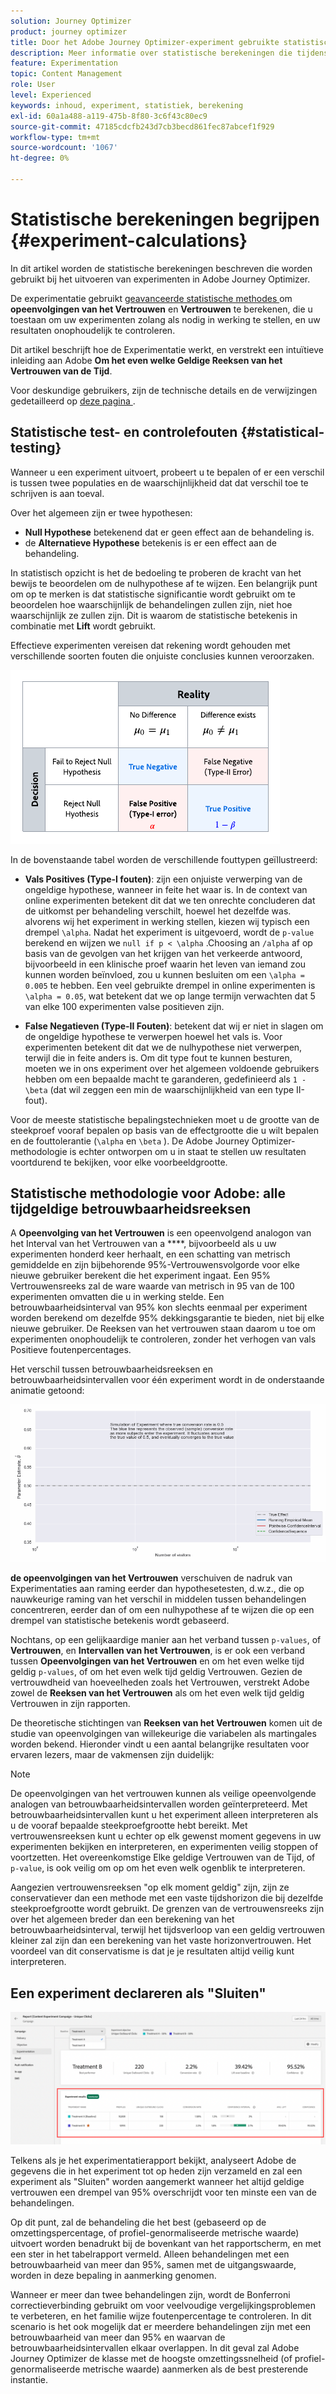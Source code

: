 ```yaml
---
solution: Journey Optimizer
product: journey optimizer
title: Door het Adobe Journey Optimizer-experiment gebruikte statistische berekeningen
description: Meer informatie over statistische berekeningen die tijdens experimenten worden gebruikt
feature: Experimentation
topic: Content Management
role: User
level: Experienced
keywords: inhoud, experiment, statistiek, berekening
exl-id: 60a1a488-a119-475b-8f80-3c6f43c80ec9
source-git-commit: 47185cdcfb243d7cb3becd861fec87abcef1f929
workflow-type: tm+mt
source-wordcount: '1067'
ht-degree: 0%

---
```


# Statistische berekeningen begrijpen {#experiment-calculations}

In dit artikel worden de statistische berekeningen beschreven die worden gebruikt bij het uitvoeren van experimenten in Adobe Journey Optimizer.

De experimentatie gebruikt [ geavanceerde statistische methodes ](../content-management/assets/confidence_sequence_technical_details.pdf) om **opeenvolgingen van het Vertrouwen** en **Vertrouwen** te berekenen, die u toestaan om uw experimenten zolang als nodig in werking te stellen, en uw resultaten onophoudelijk te controleren.

Dit artikel beschrijft hoe de Experimentatie werkt, en verstrekt een intuïtieve inleiding aan Adobe **Om het even welke Geldige Reeksen van het Vertrouwen van de Tijd**.

Voor deskundige gebruikers, zijn de technische details en de verwijzingen gedetailleerd op [ deze pagina ](../content-management/assets/confidence_sequence_technical_details.pdf).

## Statistische test- en controlefouten {#statistical-testing}

Wanneer u een experiment uitvoert, probeert u te bepalen of er een verschil is tussen twee populaties en de waarschijnlijkheid dat dat verschil toe te schrijven is aan toeval.

Over het algemeen zijn er twee hypothesen:

* **Null Hypothese** betekenend dat er geen effect aan de behandeling is.
* de **Alternatieve Hypothese** betekenis is er een effect aan de behandeling.

In statistisch opzicht is het de bedoeling te proberen de kracht van het bewijs te beoordelen om de nulhypothese af te wijzen. Een belangrijk punt om op te merken is dat statistische significantie wordt gebruikt om te beoordelen hoe waarschijnlijk de behandelingen zullen zijn, niet hoe waarschijnlijk ze zullen zijn. Dit is waarom de statistische betekenis in combinatie met **Lift** wordt gebruikt.

Effectieve experimenten vereisen dat rekening wordt gehouden met verschillende soorten fouten die onjuiste conclusies kunnen veroorzaken.

![](assets/technote_1.png)

In de bovenstaande tabel worden de verschillende fouttypen geïllustreerd:

* **Vals Positives (Type-I fouten)**: zijn een onjuiste verwerping van de ongeldige hypothese, wanneer in feite het waar is. In de context van online experimenten betekent dit dat we ten onrechte concluderen dat de uitkomst per behandeling verschilt, hoewel het dezelfde was.
  </br> alvorens wij het experiment in werking stellen, kiezen wij typisch een drempel `\alpha`. Nadat het experiment is uitgevoerd, wordt de `p-value` berekend en wijzen we `null if p < \alpha` .Choosing an `/alpha` af op basis van de gevolgen van het krijgen van het verkeerde antwoord, bijvoorbeeld in een klinische proef waarin het leven van iemand zou kunnen worden beïnvloed, zou u kunnen besluiten om een `\alpha = 0.005` te hebben. Een veel gebruikte drempel in online experimenten is `\alpha = 0.05`, wat betekent dat we op lange termijn verwachten dat 5 van elke 100 experimenten valse positieven zijn.

* **False Negatieven (Type-II Fouten)**: betekent dat wij er niet in slagen om de ongeldige hypothese te verwerpen hoewel het vals is. Voor experimenten betekent dit dat we de nulhypothese niet verwerpen, terwijl die in feite anders is. Om dit type fout te kunnen besturen, moeten we in ons experiment over het algemeen voldoende gebruikers hebben om een bepaalde macht te garanderen, gedefinieerd als `1 - \beta` (dat wil zeggen een min de waarschijnlijkheid van een type II-fout).

Voor de meeste statistische bepalingstechnieken moet u de grootte van de steekproef vooraf bepalen op basis van de effectgrootte die u wilt bepalen en de fouttolerantie (`\alpha` en `\beta` ). De Adobe Journey Optimizer-methodologie is echter ontworpen om u in staat te stellen uw resultaten voortdurend te bekijken, voor elke voorbeeldgrootte.

## Statistische methodologie voor Adobe: alle tijdgeldige betrouwbaarheidsreeksen

A **Opeenvolging van het Vertrouwen** is een opeenvolgend analogon van het Interval van het Vertrouwen van a ****, bijvoorbeeld als u uw experimenten honderd keer herhaalt, en een schatting van metrisch gemiddelde en zijn bijbehorende 95%-Vertrouwensvolgorde voor elke nieuwe gebruiker berekent die het experiment ingaat. Een 95% Vertrouwensreeks zal de ware waarde van metrisch in 95 van de 100 experimenten omvatten die u in werking stelde. Een betrouwbaarheidsinterval van 95% kon slechts eenmaal per experiment worden berekend om dezelfde 95% dekkingsgarantie te bieden, niet bij elke nieuwe gebruiker. De Reeksen van het vertrouwen staan daarom u toe om experimenten onophoudelijk te controleren, zonder het verhogen van vals Positieve foutenpercentages.

Het verschil tussen betrouwbaarheidsreeksen en betrouwbaarheidsintervallen voor één experiment wordt in de onderstaande animatie getoond:

![](assets/technote_2.gif)

**de opeenvolgingen van het Vertrouwen** verschuiven de nadruk van Experimentaties aan raming eerder dan hypothesetesten, d.w.z., die op nauwkeurige raming van het verschil in middelen tussen behandelingen concentreren, eerder dan of om een nulhypothese af te wijzen die op een drempel van statistische betekenis wordt gebaseerd.

Nochtans, op een gelijkaardige manier aan het verband tussen `p-values`, of **Vertrouwen**, en **Intervallen van het Vertrouwen**, is er ook een verband tussen **Opeenvolgingen van het Vertrouwen** en om het even welke tijd geldig `p-values`, of om het even welk tijd geldig Vertrouwen. Gezien de vertrouwdheid van hoeveelheden zoals het Vertrouwen, verstrekt Adobe zowel de **Reeksen van het Vertrouwen** als om het even welk tijd geldig Vertrouwen in zijn rapporten.

De theoretische stichtingen van **Reeksen van het Vertrouwen** komen uit de studie van opeenvolgingen van willekeurige die variabelen als martingales worden bekend. Hieronder vindt u een aantal belangrijke resultaten voor ervaren lezers, maar de vakmensen zijn duidelijk:

>[!NOTE]
>
>De opeenvolgingen van het vertrouwen kunnen als veilige opeenvolgende analogen van betrouwbaarheidsintervallen worden geïnterpreteerd. Met betrouwbaarheidsintervallen kunt u het experiment alleen interpreteren als u de vooraf bepaalde steekproefgrootte hebt bereikt. Met vertrouwensreeksen kunt u echter op elk gewenst moment gegevens in uw experimenten bekijken en interpreteren, en experimenten veilig stoppen of voortzetten. Het overeenkomstige Elke geldige Vertrouwen van de Tijd, of `p-value`, is ook veilig om op om het even welk ogenblik te interpreteren.

Aangezien vertrouwensreeksen &quot;op elk moment geldig&quot; zijn, zijn ze conservatiever dan een methode met een vaste tijdshorizon die bij dezelfde steekproefgrootte wordt gebruikt. De grenzen van de vertrouwensreeks zijn over het algemeen breder dan een berekening van het betrouwbaarheidsinterval, terwijl het tijdsverloop van een geldig vertrouwen kleiner zal zijn dan een berekening van het vaste horizonvertrouwen. Het voordeel van dit conservatisme is dat je je resultaten altijd veilig kunt interpreteren.

## Een experiment declareren als &quot;Sluiten&quot;

![](assets/experimentation_report_2.png)

Telkens als je het experimentatierapport bekijkt, analyseert Adobe de gegevens die in het experiment tot op heden zijn verzameld en zal een experiment als &quot;Sluiten&quot; worden aangemerkt wanneer het altijd geldige vertrouwen een drempel van 95% overschrijdt voor ten minste een van de behandelingen.

Op dit punt, zal de behandeling die het best (gebaseerd op de omzettingspercentage, of profiel-genormaliseerde metrische waarde) uitvoert worden benadrukt bij de bovenkant van het rapportscherm, en met een ster in het tabelrapport vermeld. Alleen behandelingen met een betrouwbaarheid van meer dan 95%, samen met de uitgangswaarde, worden in deze bepaling in aanmerking genomen.

Wanneer er meer dan twee behandelingen zijn, wordt de Bonferroni correctieverbinding gebruikt om voor veelvoudige vergelijkingsproblemen te verbeteren, en het familie wijze foutenpercentage te controleren. In dit scenario is het ook mogelijk dat er meerdere behandelingen zijn met een betrouwbaarheid van meer dan 95% en waarvan de betrouwbaarheidsintervallen elkaar overlappen. In dit geval zal Adobe Journey Optimizer de klasse met de hoogste omzettingssnelheid (of profiel-genormaliseerde metrische waarde) aanmerken als de best presterende instantie.
